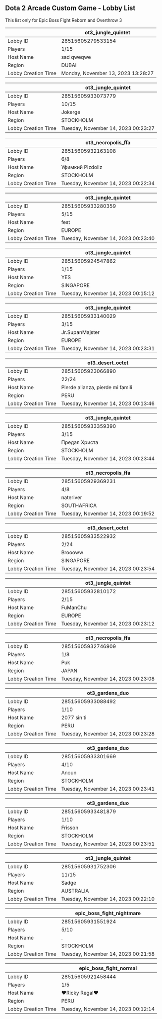 ## Dota 2 Arcade Custom Game - Lobby List

This list only for Epic Boss Fight Reborn and Overthrow 3

|  | ot3_jungle_quintet |
| ------ | ------ |
| Lobby ID | 28515605279533154 |
| Players | 1/15 |
| Host Name | sad qweqwe |
| Region | DUBAI |
| Lobby Creation Time | Monday, November 13, 2023 13:28:27 |


|  | ot3_jungle_quintet |
| ------ | ------ |
| Lobby ID | 28515605933073779 |
| Players | 10/15 |
| Host Name | Jokerge |
| Region | STOCKHOLM |
| Lobby Creation Time | Tuesday, November 14, 2023 00:23:27 |


|  | ot3_necropolis_ffa |
| ------ | ------ |
| Lobby ID | 28515605932163108 |
| Players | 6/8 |
| Host Name | Уфимкий Pizdoliz |
| Region | STOCKHOLM |
| Lobby Creation Time | Tuesday, November 14, 2023 00:22:34 |


|  | ot3_jungle_quintet |
| ------ | ------ |
| Lobby ID | 28515605933280359 |
| Players | 5/15 |
| Host Name | fest |
| Region | EUROPE |
| Lobby Creation Time | Tuesday, November 14, 2023 00:23:40 |


|  | ot3_jungle_quintet |
| ------ | ------ |
| Lobby ID | 28515605924547862 |
| Players | 1/15 |
| Host Name | YES |
| Region | SINGAPORE |
| Lobby Creation Time | Tuesday, November 14, 2023 00:15:12 |


|  | ot3_jungle_quintet |
| ------ | ------ |
| Lobby ID | 28515605933140029 |
| Players | 3/15 |
| Host Name | Jr.SupanMajster |
| Region | EUROPE |
| Lobby Creation Time | Tuesday, November 14, 2023 00:23:31 |


|  | ot3_desert_octet |
| ------ | ------ |
| Lobby ID | 28515605923066890 |
| Players | 22/24 |
| Host Name | Pierde alianza, pierde mi famili |
| Region | PERU |
| Lobby Creation Time | Tuesday, November 14, 2023 00:13:46 |


|  | ot3_jungle_quintet |
| ------ | ------ |
| Lobby ID | 28515605933359390 |
| Players | 3/15 |
| Host Name | Предал Христа |
| Region | STOCKHOLM |
| Lobby Creation Time | Tuesday, November 14, 2023 00:23:44 |


|  | ot3_necropolis_ffa |
| ------ | ------ |
| Lobby ID | 28515605929369231 |
| Players | 4/8 |
| Host Name | nateriver |
| Region | SOUTHAFRICA |
| Lobby Creation Time | Tuesday, November 14, 2023 00:19:52 |


|  | ot3_desert_octet |
| ------ | ------ |
| Lobby ID | 28515605933522932 |
| Players | 2/24 |
| Host Name | Broooww |
| Region | SINGAPORE |
| Lobby Creation Time | Tuesday, November 14, 2023 00:23:54 |


|  | ot3_jungle_quintet |
| ------ | ------ |
| Lobby ID | 28515605932810172 |
| Players | 2/15 |
| Host Name | FuManChu |
| Region | EUROPE |
| Lobby Creation Time | Tuesday, November 14, 2023 00:23:12 |


|  | ot3_necropolis_ffa |
| ------ | ------ |
| Lobby ID | 28515605932746909 |
| Players | 1/8 |
| Host Name | Puk |
| Region | JAPAN |
| Lobby Creation Time | Tuesday, November 14, 2023 00:23:08 |


|  | ot3_gardens_duo |
| ------ | ------ |
| Lobby ID | 28515605933088492 |
| Players | 1/10 |
| Host Name | 2077 sin ti |
| Region | PERU |
| Lobby Creation Time | Tuesday, November 14, 2023 00:23:28 |


|  | ot3_gardens_duo |
| ------ | ------ |
| Lobby ID | 28515605933301669 |
| Players | 4/10 |
| Host Name | Anoun |
| Region | STOCKHOLM |
| Lobby Creation Time | Tuesday, November 14, 2023 00:23:41 |


|  | ot3_gardens_duo |
| ------ | ------ |
| Lobby ID | 28515605933481879 |
| Players | 1/10 |
| Host Name | Frisson |
| Region | STOCKHOLM |
| Lobby Creation Time | Tuesday, November 14, 2023 00:23:51 |


|  | ot3_jungle_quintet |
| ------ | ------ |
| Lobby ID | 28515605931752306 |
| Players | 11/15 |
| Host Name | Sadge |
| Region | AUSTRALIA |
| Lobby Creation Time | Tuesday, November 14, 2023 00:22:10 |


|  | epic_boss_fight_nightmare |
| ------ | ------ |
| Lobby ID | 28515605931551924 |
| Players | 5/10 |
| Host Name | . |
| Region | STOCKHOLM |
| Lobby Creation Time | Tuesday, November 14, 2023 00:21:58 |


|  | epic_boss_fight_normal |
| ------ | ------ |
| Lobby ID | 28515605921458444 |
| Players | 1/5 |
| Host Name | ♥Ricky Regal♥ |
| Region | PERU |
| Lobby Creation Time | Tuesday, November 14, 2023 00:12:14 |


